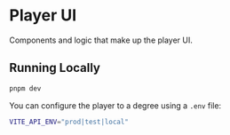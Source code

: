 # Player UI

Components and logic that make up the player UI.

## Running Locally

```bash
pnpm dev
```

You can configure the player to a degree using a `.env` file:

```bash
VITE_API_ENV="prod|test|local"
```
